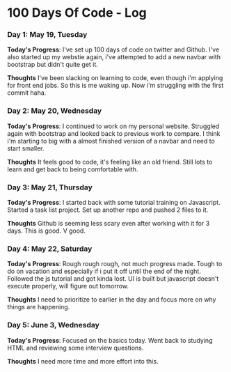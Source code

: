 # 100 Days Of Code - Log

### Day 1: May 19, Tuesday

**Today's Progress**: I've set up 100 days of code on twitter and Github. I've also started up my webstie again, i've attempted to add a new navbar with bootstrap but didn't quite get it.

**Thoughts** I've been slacking on learning to code, even though i'm applying for front end jobs. So this is me waking up. Now i'm struggling with the first commit haha.

### Day 2: May 20, Wednesday

**Today's Progress**: I continued to work on my personal website. Struggled again with bootstrap and looked back to previous work to compare. I think i'm starting to big with a almost finished version of a navbar and need to start smaller.

**Thoughts** It feels good to code, it's feeling like an old friend. Still lots to learn and get back to being comfortable with.

### Day 3: May 21, Thursday

**Today's Progress**: I started back with some tutorial training on Javascript. Started a task list project. Set up another repo and pushed 2 files to it.

**Thoughts** Github is seeming less scary even after working with it for 3 days. This is good. V good.

### Day 4: May 22, Saturday

**Today's Progress**: Rough rough rough, not much progress made. Tough to do on vacation and especially if i put it off until the end of the night. Followed the js tutorial and got kinda lost. UI is built but javascript doesn't execute properly, will figure out tomorrow.

**Thoughts** I need to prioritize to earlier in the day and focus more on why things are happening.

### Day 5: June 3, Wednesday

**Today's Progress**: Focused on the basics today. Went back to studying HTML and reviewing some interview questions.

**Thoughts** I need more time and more effort into this.
